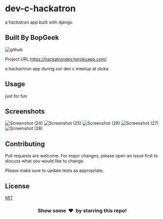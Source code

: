# dev-c-hackatron

a hackatron app built with django
## Built By BopGeek
![github](https://user-images.githubusercontent.com/46121207/119362645-d3dbfc00-bca4-11eb-9e17-ed922c63a704.jpg)


Project URL:https://hackatrondev.herokuapp.com/

a hackactron app during our dev c meetup at oluka
## Usage
just for fun

## Screenshots
![Screenshot (24)](https://user-images.githubusercontent.com/46121207/120105071-5e15db80-c14f-11eb-961e-e59c86161ffe.png)
![Screenshot (25)](https://user-images.githubusercontent.com/46121207/120105077-61a96280-c14f-11eb-9801-5899d3d8d021.png)
![Screenshot (26)](https://user-images.githubusercontent.com/46121207/120105093-666e1680-c14f-11eb-8e80-7724e30b11fd.png)
![Screenshot (27)](https://user-images.githubusercontent.com/46121207/120105100-68d07080-c14f-11eb-846c-65e4416b65a3.png)
![Screenshot (28)](https://user-images.githubusercontent.com/46121207/120105106-6d952480-c14f-11eb-91d9-d20ccf690d6f.png)


## Contributing
Pull requests are welcome. For major changes, please open an issue first to discuss what you would like to change.

Please make sure to update tests as appropriate.

## License
[MIT](https://choosealicense.com/licenses/mit/)

<h3 align="center">Show some &nbsp;❤️&nbsp; by starring this repo! </h3>
